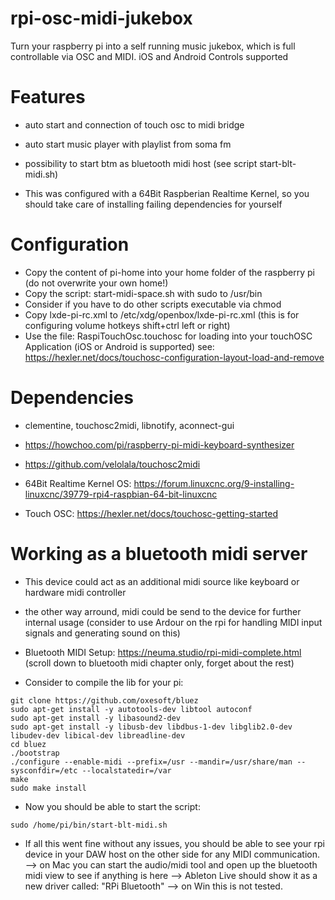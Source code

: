 # rpi-osc-midi-jukebox
Turn your raspberry pi into a self running music jukebox, which is full controllable via OSC and MIDI. iOS and Android Controls supported 

# Features 
- auto start and connection of touch osc to midi bridge
- auto start music player with playlist from soma fm
- possibility to start btm as bluetooth midi host (see script start-blt-midi.sh)

- This was configured with a 64Bit Raspberian Realtime Kernel, so you should take care of installing failing dependencies for yourself

# Configuration
- Copy the content of pi-home into your home folder of the raspberry pi (do not overwrite your own home!)
- Copy the script: start-midi-space.sh with sudo to /usr/bin
- Consider if you have to do other scripts executable via chmod 
- Copy lxde-pi-rc.xml to /etc/xdg/openbox/lxde-pi-rc.xml (this is for configuring volume hotkeys shift+ctrl left or right)
- Use the file: RaspiTouchOsc.touchosc for loading into your touchOSC Application (iOS or Android is supported) see: https://hexler.net/docs/touchosc-configuration-layout-load-and-remove

# Dependencies
- clementine, touchosc2midi, libnotify, aconnect-gui
- https://howchoo.com/pi/raspberry-pi-midi-keyboard-synthesizer
- https://github.com/velolala/touchosc2midi


- 64Bit Realtime Kernel OS: https://forum.linuxcnc.org/9-installing-linuxcnc/39779-rpi4-raspbian-64-bit-linuxcnc

- Touch OSC: https://hexler.net/docs/touchosc-getting-started


# Working as a bluetooth midi server
- This device could act as an additional midi source like keyboard or hardware midi controller
- the other way arround, midi could be send to the device for further internal usage (consider to use Ardour on the rpi for handling MIDI input signals and generating sound on this)
- Bluetooth MIDI Setup: https://neuma.studio/rpi-midi-complete.html (scroll down to bluetooth midi chapter only, forget about the rest)

- Consider to compile the lib for your pi:

``` 
git clone https://github.com/oxesoft/bluez
sudo apt-get install -y autotools-dev libtool autoconf
sudo apt-get install -y libasound2-dev
sudo apt-get install -y libusb-dev libdbus-1-dev libglib2.0-dev libudev-dev libical-dev libreadline-dev
cd bluez
./bootstrap
./configure --enable-midi --prefix=/usr --mandir=/usr/share/man --sysconfdir=/etc --localstatedir=/var
make
sudo make install 
``` 

- Now you should be able to start the script:

``` 
sudo /home/pi/bin/start-blt-midi.sh 
``` 

- If all this went fine without any issues, you should be able to see your rpi device in your DAW host on the other side for any MIDI communication. 
--> on Mac you can start the audio/midi tool and open up the bluetooth midi view to see if anything is here
--> Ableton Live should show it as a new driver called: "RPi Bluetooth"
--> on Win this is not tested. 